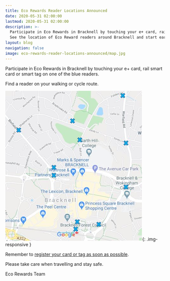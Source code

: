 ```yaml
---
title: Eco Rewards Reader Locations Announced
date: 2020-05-31 02:00:00
lastmod: 2020-05-31 02:00:00
description: >-
  Participate in Eco Rewards in Bracknell by touching your e+ card, rail smart card or smart tag on one of the blue readers.
  See the location of Eco Reward readers around Bracknell and start earning rewards today.
layout: blog
navigation: false
image: eco-rewards-reader-locations-announced/map.jpg
---
```


Participate in Eco Rewards in Bracknell by touching your e+ card, rail smart card or smart tag on one of the blue readers.

Find a reader on your walking or cycle route.

![reader](/assets/image/post/eco-rewards-reader-locations-announced/map.jpg){: .img-responsive }

Remember to [register your card or tag as soon as possible](https://www.ecorewards.org.uk/secure/register.php).

Please take care when travelling and stay safe.

Eco Rewards Team

